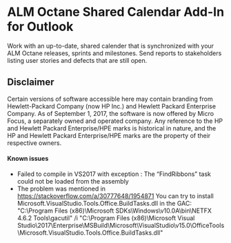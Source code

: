 # ALM Octane Shared Calendar Add-In for Outlook
Work with an up-to-date, shared calender that is synchronized with your ALM Octane releases, sprints and milestones. Send reports to stakeholders listing user stories and defects that are still open.

## Disclaimer
Certain versions of software accessible here may contain branding from Hewlett-Packard Company (now HP Inc.) and Hewlett Packard Enterprise Company.  As of September 1, 2017, the software is now offered by Micro Focus, a separately owned and operated company.  Any reference to the HP and Hewlett Packard Enterprise/HPE marks is historical in nature, and the HP and Hewlett Packard Enterprise/HPE marks are the property of their respective owners.


#### Known issues
- Failed to compile in VS2017  with exception : The “FindRibbons” task could not be loaded from the assembly
- The problem was mentioned in https://stackoverflow.com/a/30777648/1954871
You can try to install Microsoft.VisualStudio.Tools.Office.BuildTasks.dll in the GAC: "C:\Program Files (x86)\Microsoft SDKs\Windows\v10.0A\bin\NETFX 4.6.2 Tools\gacutil" /i "C:\Program Files (x86)\Microsoft Visual Studio\2017\Enterprise\MSBuild\Microsoft\VisualStudio\v15.0\OfficeTools\Microsoft.VisualStudio.Tools.Office.BuildTasks.dll"
